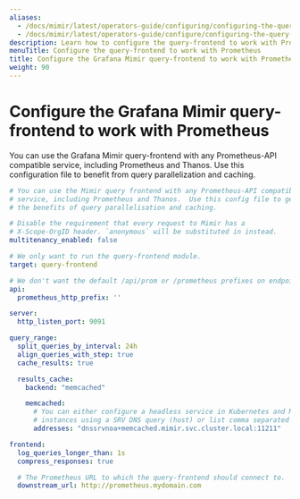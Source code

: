 ```yaml
---
aliases:
  - /docs/mimir/latest/operators-guide/configuring/configuring-the-query-frontend-work-with-prometheus/
  - /docs/mimir/latest/operators-guide/configure/configuring-the-query-frontend-work-with-prometheus/
description: Learn how to configure the query-frontend to work with Prometheus.
menuTitle: Configure the query-frontend to work with Prometheus
title: Configure the Grafana Mimir query-frontend to work with Prometheus
weight: 90
---
```


# Configure the Grafana Mimir query-frontend to work with Prometheus

You can use the Grafana Mimir query-frontend with any Prometheus-API compatible
service, including Prometheus and Thanos. Use this configuration file to
benefit from query parallelization and caching.

<!-- prettier-ignore-start -->
[embedmd]:# (../../../configurations/prometheus-frontend.yml)
```yml
# You can use the Mimir query frontend with any Prometheus-API compatible
# service, including Prometheus and Thanos.  Use this config file to get
# the benefits of query parallelisation and caching.

# Disable the requirement that every request to Mimir has a
# X-Scope-OrgID header. `anonymous` will be substituted in instead.
multitenancy_enabled: false

# We only want to run the query-frontend module.
target: query-frontend

# We don't want the default /api/prom or /prometheus prefixes on endpoints.
api:
  prometheus_http_prefix: ''

server:
  http_listen_port: 9091

query_range:
  split_queries_by_interval: 24h
  align_queries_with_step: true
  cache_results: true

  results_cache:
    backend: "memcached"

    memcached:
      # You can either configure a headless service in Kubernetes and Mimir will discover the individual
      # instances using a SRV DNS query (host) or list comma separated memcached addresses.
      addresses: "dnssrvnoa+memcached.mimir.svc.cluster.local:11211"

frontend:
  log_queries_longer_than: 1s
  compress_responses: true

  # The Prometheus URL to which the query-frontend should connect to.
  downstream_url: http://prometheus.mydomain.com
```
<!-- prettier-ignore-end -->
